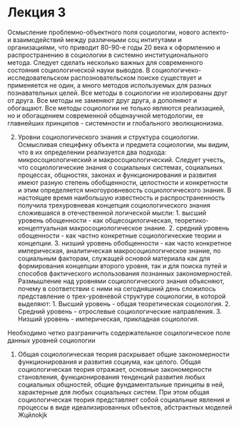 # Лекция 3

Осмысление проблемно-объектного поля социологии, нового аспекто-
и взаимодействий между различными соц интитутами и организациями, что приводит 80-90-е годы 20 века к оформлению и распространению в социологии в системно институционального метода.
Следует сделать несколько важных для современного состояния социологической науки выводов. В социологичеко-исследовательском распозновательском поиске существует и применяется не один, а много методов используемых для разных познавательных целей.
Все методы в социологии не изолированы друг от друга. Все методы не заменяют друг друга, а дополняют и обогащают. Все методы социологии не только являются реализацией, но и обогащением современной общенаучной методологии, ее главнейших принципов - системности и глобального эволюционизма.

2.  Уровни социологического знания и структура социологии.
    Осмысливая специфику объекта и предмета социологии, мы видим, что в их определении реализуется два подхода: микросоциологический и макросоциологический. Следует учесть, что социологические знания о социальных системах, социальных процессах, общностях, законах и функционирования и развития имеют разную степень обобщенности, целостности и конкретности и этим определяется многоуровневость социологического знания. В настоящее время наибольшую известность и распространенность получила трехуровневая концепция социологического знания сложившаяся в отечественной логической мысли: 1. высший уровень обощенности - как общесоцилогическая, теоретико-концептуальная макросоциологическое знание. 2. средний уровень обощенности - как частно конкретные социологические теории и концепции. 3. низший уровень обобщенности - как часто конкретное империческая, аналитическая макросоциологическое знание, по социальным факторам, служащей основой материала как для формирования концепции второго уровня, так и для поиска путей и способов фактического использования познанных закономерностей.
        Размышление над уровнями социологического знания объясняют, почему в соответствии с ними на сегодняшний день сложилось представление о трех-уровневой структуре социологии, в которой выделяют:
        1. Высший уровень - общая теоретическая социология.
        2. Средний уровень - отрослевые социологические направления.
        3. Низший уровень - империческая, прикладная социология.

Необходимо четко разграничить содержательное социлогическое поле данных уровней социологии

1. Общая социологическая теория раскрывает общие закономерности функционирования и развития социума, как целого. Общая социологическая теория отражает, основные закономерности становления, функционирования тенденций развития любых социальных общностей, общие фундаментальные принципы в ней, характерные для любых социальных систем. При этом общая социологическая теория представляет собой социальные явления и процессы в виде идеализированных объектов, абстрактных моделей Жцйлоkjk
